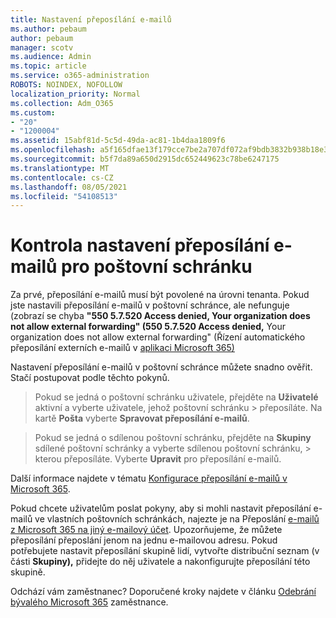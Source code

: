 ```yaml
---
title: Nastavení přeposílání e-mailů
ms.author: pebaum
author: pebaum
manager: scotv
ms.audience: Admin
ms.topic: article
ms.service: o365-administration
ROBOTS: NOINDEX, NOFOLLOW
localization_priority: Normal
ms.collection: Adm_O365
ms.custom:
- "20"
- "1200004"
ms.assetid: 15abf81d-5c5d-49da-ac81-1b4daa1809f6
ms.openlocfilehash: a5f165dfae13f179cce7be2a707df072af9bdb3832b938b18e3e023daa756b79
ms.sourcegitcommit: b5f7da89a650d2915dc652449623c78be6247175
ms.translationtype: MT
ms.contentlocale: cs-CZ
ms.lasthandoff: 08/05/2021
ms.locfileid: "54108513"
---
```

# <a name="check-the-email-forwarding-settings-for-a-mailbox"></a>Kontrola nastavení přeposílání e-mailů pro poštovní schránku

Za prvé, přeposílání e-mailů musí být povolené na úrovni tenanta. Pokud jste nastavili přeposílání e-mailů v poštovní schránce, ale nefunguje (zobrazí se chyba **"550 5.7.520 Access denied, Your organization does not allow external forwarding" (550 5.7.520 Access denied,** Your organization does not allow external forwarding" (Řízení automatického přeposílání externích e-mailů v [aplikaci Microsoft 365)](https://docs.microsoft.com/microsoft-365/security/office-365-security/external-email-forwarding?view=o365-worldwide)

Nastavení přeposílání e-mailů v poštovní schránce můžete snadno ověřit. Stačí postupovat podle těchto pokynů.
  
> Pokud se jedná o poštovní schránku uživatele, přejděte na **Uživatelé** aktivní a vyberte uživatele, jehož poštovní schránku \>  přeposíláte. Na kartě **Pošta** vyberte **Spravovat přeposílání e-mailů**.

> Pokud se jedná o sdílenou poštovní schránku, přejděte na **Skupiny** sdílené poštovní schránky a vyberte sdílenou poštovní schránku, \>  kterou přeposíláte. Vyberte **Upravit** pro přeposílání e-mailů.

Další informace najdete v tématu [Konfigurace přeposílání e-mailů v Microsoft 365](https://docs.microsoft.com/microsoft-365/admin/email/configure-email-forwarding).
  
Pokud chcete uživatelům poslat pokyny, aby si mohli nastavit přeposílání e-mailů ve vlastních poštovních schránkách, najezte je na Přeposlání [e-mailů z Microsoft 365 na jiný e-mailový účet](https://support.office.com/article/Forward-email-from-Office-365-to-another-email-account-1ed4ee1e-74f8-4f53-a174-86b748ff6a0e). Upozorňujeme, že můžete přeposílání přeposlání jenom na jednu e-mailovou adresu. Pokud potřebujete nastavit přeposílání skupině lidí, vytvořte distribuční seznam (v části **Skupiny),** přidejte do něj uživatele a nakonfigurujte přeposílání této skupině.
  
Odchází vám zaměstnanec? Doporučené kroky najdete v článku [Odebrání bývalého Microsoft 365](https://docs.microsoft.com/microsoft-365/admin/add-users/remove-former-employee) zaměstnance.
